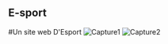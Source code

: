 ## E-sport
#Un site web D'Esport 
![Capture1](https://user-images.githubusercontent.com/63117044/112978408-36a29280-914f-11eb-83bb-222af280c588.JPG)
![Capture2](https://user-images.githubusercontent.com/63117044/112978752-9ef17400-914f-11eb-9fdd-e39f5f51ff23.JPG)

